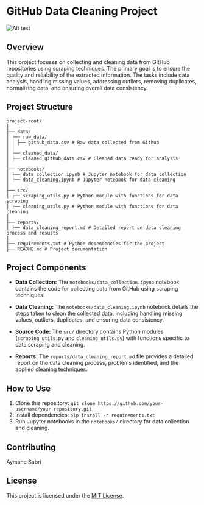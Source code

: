 # GitHub Data Cleaning Project

![Alt text](https://media.thoughtspot.com/35707/1669949290-data-cleaning-social.png)


## Overview

This project focuses on collecting and cleaning data from GitHub repositories using scraping techniques. The primary goal is to ensure the quality and reliability of the extracted information. The tasks include data analysis, handling missing values, addressing outliers, removing duplicates, normalizing data, and ensuring overall data consistency.

## Project Structure
```
project-root/
│
├── data/
│ ├── raw_data/
│ │ ├── github_data.csv # Raw data collected from Github
│ │
│ ├── cleaned_data/
│ ├── cleaned_github_data.csv # Cleaned data ready for analysis
│
├── notebooks/
│ ├── data_collection.ipynb # Jupyter notebook for data collection
│ ├── data_cleaning.ipynb # Jupyter notebook for data cleaning
│
├── src/
│ ├── scraping_utils.py # Python module with functions for data scraping
│ ├── cleaning_utils.py # Python module with functions for data cleaning
│
├── reports/
│ ├── data_cleaning_report.md # Detailed report on data cleaning process and results
│
├── requirements.txt # Python dependencies for the project
├── README.md # Project documentation
```
## Project Components

- **Data Collection:** The `notebooks/data_collection.ipynb` notebook contains the code for collecting data from GitHub using scraping techniques.

- **Data Cleaning:** The `notebooks/data_cleaning.ipynb` notebook details the steps taken to clean the collected data, including handling missing values, outliers, duplicates, and ensuring data consistency.

- **Source Code:** The `src/` directory contains Python modules (`scraping_utils.py` and `cleaning_utils.py`) with functions specific to data scraping and cleaning.

- **Reports:** The `reports/data_cleaning_report.md` file provides a detailed report on the data cleaning process, problems identified, and the applied cleaning techniques.

## How to Use

1. Clone this repository: `git clone https://github.com/your-username/your-repository.git`
2. Install dependencies: `pip install -r requirements.txt`
3. Run Jupyter notebooks in the `notebooks/` directory for data collection and cleaning.

## Contributing

Aymane Sabri

## License

This project is licensed under the [MIT License](LICENSE).

